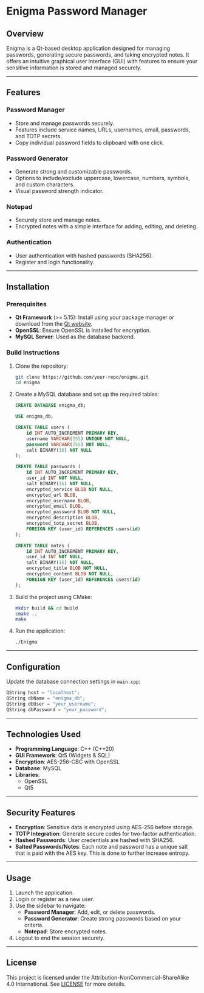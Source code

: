 # Enigma Password Manager

## Overview
Enigma is a Qt-based desktop application designed for managing passwords, generating secure passwords, and taking encrypted notes. It offers an intuitive graphical user interface (GUI) with features to ensure your sensitive information is stored and managed securely.

---

## Features

### Password Manager
- Store and manage passwords securely.
- Features include service names, URLs, usernames, email, passwords, and TOTP secrets.
- Copy individual password fields to clipboard with one click.

### Password Generator
- Generate strong and customizable passwords.
- Options to include/exclude uppercase, lowercase, numbers, symbols, and custom characters.
- Visual password strength indicator.

### Notepad
- Securely store and manage notes.
- Encrypted notes with a simple interface for adding, editing, and deleting.

### Authentication
- User authentication with hashed passwords (SHA256).
- Register and login functionality.

---

## Installation

### Prerequisites
- **Qt Framework** (>= 5.15): Install using your package manager or download from the [Qt website](https://www.qt.io/download).
- **OpenSSL**: Ensure OpenSSL is installed for encryption.
- **MySQL Server**: Used as the database backend.

### Build Instructions

1. Clone the repository:
   ```bash
   git clone https://github.com/your-repo/enigma.git
   cd enigma
   ```

2. Create a MySQL database and set up the required tables:
   ```sql
   CREATE DATABASE enigma_db;

   USE enigma_db;

   CREATE TABLE users (
       id INT AUTO_INCREMENT PRIMARY KEY,
       username VARCHAR(255) UNIQUE NOT NULL,
       password VARCHAR(255) NOT NULL,
       salt BINARY(16) NOT NULL
   );

   CREATE TABLE passwords (
       id INT AUTO_INCREMENT PRIMARY KEY,
       user_id INT NOT NULL,
       salt BINARY(16) NOT NULL,
       encrypted_service BLOB NOT NULL,
       encrypted_url BLOB,
       encrypted_username BLOB,
       encrypted_email BLOB,
       encrypted_password BLOB NOT NULL,
       encrypted_description BLOB,
       encrypted_totp_secret BLOB,
       FOREIGN KEY (user_id) REFERENCES users(id)
   );

   CREATE TABLE notes (
       id INT AUTO_INCREMENT PRIMARY KEY,
       user_id INT NOT NULL,
       salt BINARY(16) NOT NULL,
       encrypted_title BLOB NOT NULL,
       encrypted_content BLOB NOT NULL,
       FOREIGN KEY (user_id) REFERENCES users(id)
   );
   ```

3. Build the project using CMake:
   ```bash
   mkdir build && cd build
   cmake ..
   make
   ```

4. Run the application:
   ```bash
   ./Enigma
   ```

---

## Configuration

Update the database connection settings in `main.cpp`:
```cpp
QString host = "localhost";
QString dbName = "enigma_db";
QString dbUser = "your_username";
QString dbPassword = "your_password";
```

---

## Technologies Used
- **Programming Language**: C++ (C++20)
- **GUI Framework**: Qt5 (Widgets & SQL)
- **Encryption**: AES-256-CBC with OpenSSL
- **Database**: MySQL
- **Libraries**:
    - OpenSSL
    - Qt5

---

## Security Features
- **Encryption**: Sensitive data is encrypted using AES-256 before storage.
- **TOTP Integration**: Generate secure codes for two-factor authentication.
- **Hashed Passwords**: User credentials are hashed with SHA256.
- **Salted Passwords/Notes**: Each note and password has a unique salt that is paid with the AES key. This is done to further increase entropy.
---

## Usage

1. Launch the application.
2. Login or register as a new user.
3. Use the sidebar to navigate:
    - **Password Manager**: Add, edit, or delete passwords.
    - **Password Generator**: Create strong passwords based on your criteria.
    - **Notepad**: Store encrypted notes.
4. Logout to end the session securely.

---

## License
This project is licensed under the Attribution-NonCommercial-ShareAlike 4.0 International. See [LICENSE](LICENSE) for more details.
